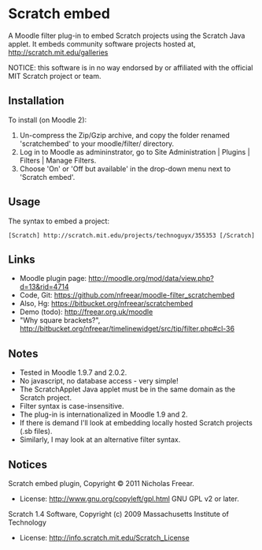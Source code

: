Scratch embed
=============

A Moodle filter plug-in to embed Scratch projects using the Scratch Java applet. It embeds community software projects hosted at, <http://scratch.mit.edu/galleries>

NOTICE: this software is in no way endorsed by or affiliated with the official MIT Scratch project or team.

Installation
------------
To install (on Moodle 2):

1. Un-compress the Zip/Gzip archive, and copy the folder renamed 'scratchembed' to your moodle/filter/ directory.
2. Log in to Moodle as admininstrator, go to Site Administration | Plugins | Filters | Manage Filters.
3. Choose 'On' or 'Off but available' in the drop-down menu next to 'Scratch embed'.

Usage
-----
The syntax to embed a project:

    [Scratch] http://scratch.mit.edu/projects/technoguyx/355353 [/Scratch]

Links
-----
* Moodle plugin page: <http://moodle.org/mod/data/view.php?d=13&rid=4714>
* Code, Git: <https://github.com/nfreear/moodle-filter_scratchembed>
* Also, Hg:  <https://bitbucket.org/nfreear/scratchembed>
* Demo (todo): <http://freear.org.uk/moodle>
* "Why square brackets?", <http://bitbucket.org/nfreear/timelinewidget/src/tip/filter.php#cl-36>

Notes
-----
* Tested in Moodle 1.9.7 and 2.0.2.
* No javascript, no database access - very simple!
* The ScratchApplet Java applet must be in the same domain as the Scratch project.
* Filter syntax is case-insensitive.
* The plug-in is internationalized in Moodle 1.9 and 2.
* If there is demand I'll look at embedding locally hosted Scratch projects (.sb files).
* Similarly, I may look at an alternative filter syntax.

Notices
-------
Scratch embed plugin, Copyright © 2011 Nicholas Freear.

* License: <http://www.gnu.org/copyleft/gpl.html> GNU GPL v2 or later.

Scratch 1.4 Software, Copyright (c) 2009 Massachusetts Institute of Technology

* License: <http://info.scratch.mit.edu/Scratch_License>
